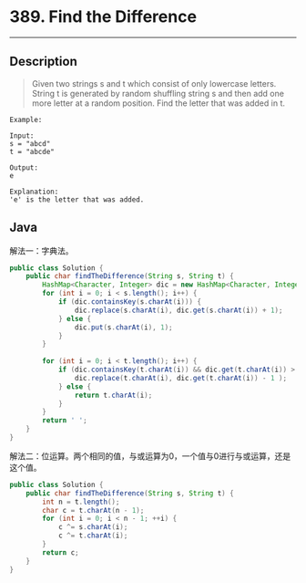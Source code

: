 # 389. Find the Difference
          
---

## Description

> Given two strings s and t which consist of only lowercase letters.
> String t is generated by random shuffling string s and then add one more letter at a random position.
> Find the letter that was added in t.

```
Example:

Input:
s = "abcd"
t = "abcde"

Output:
e

Explanation:
'e' is the letter that was added.

```



## Java

解法一：字典法。

```java
public class Solution {
    public char findTheDifference(String s, String t) {
        HashMap<Character, Integer> dic = new HashMap<Character, Integer>();
		for (int i = 0; i < s.length(); i++) {
			if (dic.containsKey(s.charAt(i))) {
				dic.replace(s.charAt(i), dic.get(s.charAt(i)) + 1);
			} else {
				dic.put(s.charAt(i), 1);
			}
		}
		
		for (int i = 0; i < t.length(); i++) {
			if (dic.containsKey(t.charAt(i)) && dic.get(t.charAt(i)) > 0 ) {
				dic.replace(t.charAt(i), dic.get(t.charAt(i)) - 1 );
			} else {
				return t.charAt(i);
			}
		}
		return ' ';
    }
}
```

解法二：位运算。两个相同的值，与或运算为0，一个值与0进行与或运算，还是这个值。

```java
public class Solution {
    public char findTheDifference(String s, String t) {
    	int n = t.length();
    	char c = t.charAt(n - 1);
    	for (int i = 0; i < n - 1; ++i) {
    		c ^= s.charAt(i);
    		c ^= t.charAt(i);
    	}
    	return c;
    }
}
```